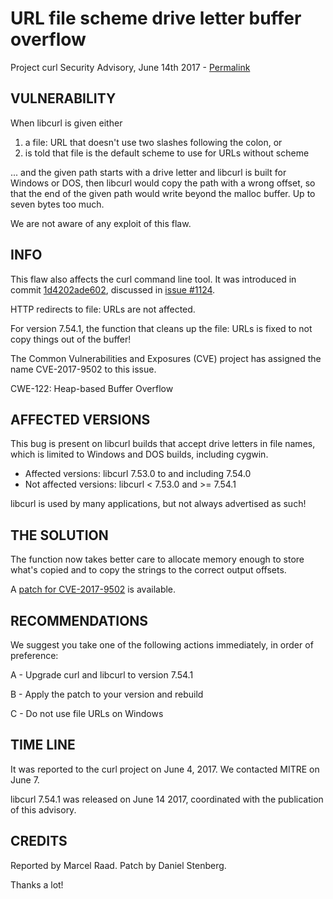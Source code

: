 URL file scheme drive letter buffer overflow
============================================

Project curl Security Advisory, June 14th 2017 -
[Permalink](https://curl.haxx.se/docs/CVE-2017-9502.html)

VULNERABILITY
-------------

When libcurl is given either

 1. a file: URL that doesn't use two slashes following the colon, or
 2. is told that file is the default scheme to use for URLs without scheme

... and the given path starts with a drive letter and libcurl is built for
Windows or DOS, then libcurl would copy the path with a wrong offset, so that
the end of the given path would write beyond the malloc buffer. Up to seven
bytes too much.

We are not aware of any exploit of this flaw.

INFO
----

This flaw also affects the curl command line tool. It was introduced in commit
[1d4202ade602](https://github.com/curl/curl/commit/1d4202ade602), discussed in
[issue #1124](https://github.com/curl/curl/pull/1124).

HTTP redirects to file: URLs are not affected.

For version 7.54.1, the function that cleans up the file: URLs is fixed to not
copy things out of the buffer!

The Common Vulnerabilities and Exposures (CVE) project has assigned the name
CVE-2017-9502 to this issue.

CWE-122: Heap-based Buffer Overflow

AFFECTED VERSIONS
-----------------

This bug is present on libcurl builds that accept drive letters in file names,
which is limited to Windows and DOS builds, including cygwin.

- Affected versions: libcurl 7.53.0 to and including 7.54.0
- Not affected versions: libcurl < 7.53.0 and >= 7.54.1

libcurl is used by many applications, but not always advertised as such!

THE SOLUTION
------------

The function now takes better care to allocate memory enough to store what's
copied and to copy the strings to the correct output offsets.

A [patch for CVE-2017-9502](https://curl.haxx.se/CVE-2017-9502.patch) is
available.

RECOMMENDATIONS
---------------

We suggest you take one of the following actions immediately, in order of
preference:

 A - Upgrade curl and libcurl to version 7.54.1

 B - Apply the patch to your version and rebuild

 C - Do not use file URLs on Windows

TIME LINE
---------

It was reported to the curl project on June 4, 2017.  We contacted MITRE on
June 7.

libcurl 7.54.1 was released on June 14 2017, coordinated with the publication
of this advisory.

CREDITS
-------

Reported by Marcel Raad. Patch by Daniel Stenberg.

Thanks a lot!
